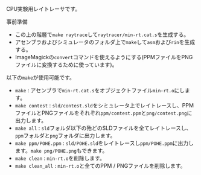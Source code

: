 CPU実験用レイトレーサです。

事前準備

- この上の階層で`make raytrace`して`raytracer/min-rt.cat.s`を生成する。
- アセンブラおよびシミュレータのフォルダ上で`make`して`asm`および`rin`を生成する。
- ImageMagickの`convert`コマンドを使えるようにする(PPMファイルをPNGファイルに変換するために使っています)。

以下の`make`が使用可能です。

- `make` : アセンブラで`min-rt.cat.s`をオブジェクトファイル`min-rt.o`にします。
- `make contest` : `sld/contest.sld`をシミュレータ上でレイトレースし、PPMファイルとPNGファイルをそれぞれ`ppm/contest.ppm`と`png/contest.png`に出力します。
- `make all` : `sld`フォルダ以下の殆どのSLDファイルを全てレイトレースし、`ppm`フォルダと`png`フォルダに出力します。
- `make ppm/POHE.ppm` : `sld/POHE.sld`をレイトレースし`ppm/POHE.ppm`に出力します。`make png/POHE.png`もできます。
- `make clean` : `min-rt.o`を削除します。
- `make clean_all` : `min-rt.o`と全てのPPM / PNGファイルを削除します。
